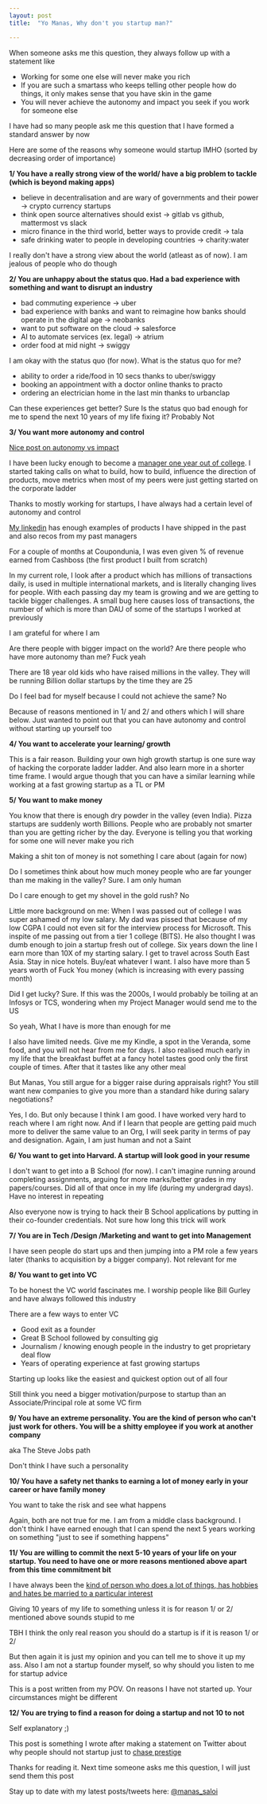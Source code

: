 ```yaml
---
layout: post
title:  "Yo Manas, Why don't you startup man?"

---
```


When someone asks me this question, they always follow up with a statement like

- Working for some one else will never make you rich
- If you are such a smartass who keeps telling other people how do things, it only makes sense that you have skin in the game
- You will never achieve the autonomy and impact you seek if you work for someone else

I have had so many people ask me this question that I have formed a standard answer by now

Here are some of the reasons why someone would startup IMHO (sorted by decreasing order of importance)

**1/ You have a really strong view of the world/ have a big problem to tackle (which is beyond making apps)**

- believe in decentralisation and are wary of governments and their power -> crypto currency startups
- think open source alternatives should exist -> gitlab vs github, mattermost vs slack
- micro finance in the third world, better ways to provide credit -> tala 
- safe drinking water to people in developing countries -> charity:water

I really don't have a strong view about the world (atleast as of now). I am jealous of people who do though

**2/ You are unhappy about the status quo. Had a bad experience with something and want to disrupt an industry**

- bad commuting experience -> uber
- bad experience with banks and want to reimagine how banks should operate in the digital age -> neobanks
- want to put software on the cloud -> salesforce
- AI to automate services (ex. legal) -> atrium
- order food at mid night -> swiggy

I am okay with the status quo (for now). What is the status quo for me?

- ability to order a ride/food in 10 secs thanks to uber/swiggy
- booking an appointment with a doctor online thanks to practo
- ordering an electrician home in the last min thanks to urbanclap

Can these experiences get better? Sure
Is the status quo bad enough for me to spend the next 10 years of my life fixing it? Probably Not

**3/ You want more autonomy and control**

[Nice post on autonomy vs impact](https://avichal.com/2017/03/20/autonomy-vs-impact/)

I have been lucky enough to become a [manager one year out of college](https://www.linkedin.com/pulse/how-i-became-product-manager-manas-j-saloi/). I started taking calls on what to build, how to build, influence the direction of products, move metrics when most of my peers were just getting started on the corporate ladder

Thanks to mostly working for startups, I have always had a certain level of autonomy and control 

[My linkedin](https://www.linkedin.com/in/manassaloi/) has enough examples of products I have shipped in the past and also recos from my past managers

For a couple of months at Coupondunia, I was even given % of revenue earned from Cashboss (the first product I built from scratch) 

In my current role, I look after a product which has millions of transactions daily, is used in multiple international markets, and is literally changing lives for people. With each passing day my team is growing and we are getting to tackle bigger challenges. A small bug here causes loss of transactions, the number of which is more than DAU of some of the startups I worked at previously

I am grateful for where I am

Are there people with bigger impact on the world? Are there people who have more autonomy than me? Fuck yeah

There are 18 year old kids who have raised millions in the valley. They will be running Billion dollar startups by the time they are 25

Do I feel bad for myself because I could not achieve the same? No

Because of reasons mentioned in 1/ and 2/ and others which I will share below. Just wanted to point out that you can have autonomy and control without starting up yourself too


**4/ You want to accelerate your learning/ growth**

This is a fair reason. Building your own high growth startup is one sure way of hacking the corporate ladder ladder. And also learn more in a shorter time frame. I would argue though that you can have a similar learning while working at a fast growing startup as a TL or PM

**5/ You want to make money**

You know that there is enough dry powder in the valley (even India). Pizza startups are suddenly worth Billions. People who are probably not smarter than you are getting richer by the day. Everyone is telling you that working for some one will never make you rich

Making a shit ton of money is not something I care about (again for now)

Do I sometimes think about how much money people who are far younger than me making in the valley? Sure. I am only human

Do I care enough to get my shovel in the gold rush? No

Little more background on me: When I was passed out of college I was super ashamed of my low salary. My dad was pissed that because of my low CGPA I could not even sit for the interview process for Microsoft. This inspite of me passing out from a tier 1 college (BITS). He also thought I was dumb enough to join a startup fresh out of college. Six years down the line I earn more than 10X of my starting salary. I get to travel across South East Asia. Stay in nice hotels. Buy/eat whatever I want. I also have more than 5 years worth of Fuck You money (which is increasing with every passing month)

Did I get lucky? Sure. If this was the 2000s, I would probably be toiling at an Infosys or TCS, wondering when my Project Manager would send me to the US

So yeah, What I have is more than enough for me

I also have limited needs. Give me my Kindle, a spot in the Veranda, some food, and you will not hear from me for days. I also realised much early in my life that the breakfast buffet at a fancy hotel tastes good only the first couple of times. After that it tastes like any other meal

But Manas, You still argue for a bigger raise during appraisals right?
You still want new companies to give you more than a standard hike during salary negotiations?

Yes, I do. But only because I think I am good. I have worked very hard to reach where I am right now. And if I learn that people are getting paid much more to deliver the same value to an Org, I will seek parity in terms of pay and designation. Again, I am just human and not a Saint

**6/ You want to get into Harvard. A startup will look good in your resume**

I don't want to get into a B School (for now). I can't imagine running around completing assignments, arguing for more marks/better grades in my papers/courses. Did all of that once in my life (during my undergrad days). Have no interest in repeating

Also everyone now is trying to hack their B School applications by putting in their co-founder credentials. Not sure how long this trick will work

**7/ You are in Tech /Design /Marketing and want to get into Management**

I have seen people do start ups and then jumping into a PM role a few years later (thanks to acquisition by a bigger company). Not relevant for me

**8/ You want to get into VC**

To be honest the VC world fascinates me. I worship people like Bill Gurley and have always followed this industry

There are a few ways to enter VC
- Good exit as a founder
- Great B School followed by consulting gig
- Journalism / knowing enough people in the industry to get proprietary deal flow
- Years of operating experience at fast growing startups

Starting up looks like the easiest and quickest option out of all four

Still think you need a bigger motivation/purpose to startup than an Associate/Principal role at some VC firm

**9/ You have an extreme personality. You are the kind of person who can't just work for others. You will be a shitty employee if you work at another company**

aka The Steve Jobs path

Don't think I have such a personality 

**10/ You have a safety net thanks to earning a lot of money early in your career or have family money**

You want to take the risk and see what happens

Again, both are not true for me. I am from a middle class background. I don't think I have earned enough that I can spend the next 5 years working on something "just to see if something happens"

**11/ You are willing to commit the next 5-10 years of your life on your startup. You need to have one or more reasons mentioned above apart from this time commitment bit**

I have always been the [kind of person who does a lot of things, has hobbies and hates be married to a particular interest](https://manassaloi.com/2020/01/01/getting-shit-done-happiness.html)

Giving 10 years of my life to something unless it is for reason 1/ or 2/ mentioned above sounds stupid to me

TBH I think the only real reason you should do a startup is if it is reason 1/ or 2/

But then again it is just my opinion and you can tell me to shove it up my ass. Also I am not a startup founder myself, so why should you listen to me for startup advice

This is a post written from my POV. On reasons I have not started up. Your circumstances might be different

**12/ You are trying to find a reason for doing a startup and not 10 to not**

Self explanatory ;)

This post is something I wrote after making a statement on Twitter about why people should not startup just to [chase prestige](https://www.bennettnotes.com/post/obsessed-with-success-and-prestige/)

Thanks for reading it. Next time someone asks me this question, I will just send them this post

Stay up to date with my latest posts/tweets here: [@manas_saloi](http://twitter.com/manas_saloi)
